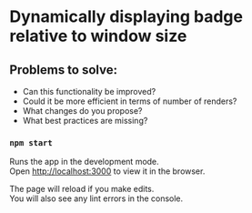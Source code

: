 # Dynamically displaying badge relative to window size

## Problems to solve: 

- Can this functionality be improved?
- Could it be more efficient in terms of number of renders?
- What changes do you propose?
- What best practices are missing?

### `npm start`

Runs the app in the development mode.\
Open [http://localhost:3000](http://localhost:3000) to view it in the browser.

The page will reload if you make edits.\
You will also see any lint errors in the console.


